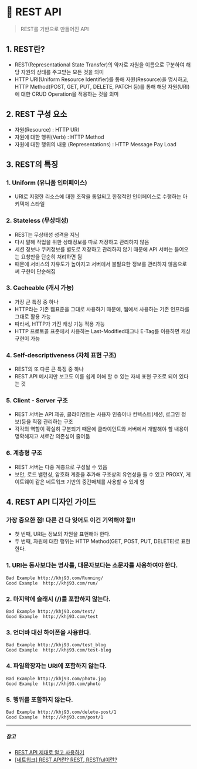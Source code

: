 # 📌 REST API

> REST를 기반으로 만들어진 API

## 1. REST란?

- REST(Representational State Transfer)의 약자로 자원을 이름으로 구분하여 해당 자원의 상태를 주고받는 모든 것을 의미
- HTTP URI(Uniform Resource Identifier)를 통해 자원(Resource)을 명시하고, HTTP Method(POST, GET, PUT, DELETE, PATCH 등)를 통해 해당 자원(URI)에 대한 CRUD Operation을 적용하는 것을 의미

## 2. REST 구성 요소

- 자원(Resource) : HTTP URI
- 자원에 대한 행위(Verb) : HTTP Method
- 자원에 대한 행위의 내용 (Representations) : HTTP Message Pay Load

## 3. REST의 특징

### 1. Uniform (유니폼 인터페이스)

- URI로 지정한 리소스에 대한 조작을 통일되고 한정적인 인터페이스로 수행하는 아키텍처 스타일

### 2. Stateless (무상태성)

- REST는 무상태성 성격을 지님
- 다시 말해 작업을 위한 상태정보를 따로 저장하고 관리하지 않음
- 세션 정보나 쿠키정보를 별도로 저장하고 관리하지 않기 때문에 API 서버는 들어오는 요청만을 단순히 처리하면 됨
- 때문에 서비스의 자유도가 높아지고 서버에서 불필요한 정보를 관리하지 않음으로써 구현이 단순해짐

### 3. Cacheable (캐시 가능)

- 가장 큰 특징 중 하나
- HTTP라는 기존 웹표준을 그대로 사용하기 때문에, 웹에서 사용하는 기존 인프라를 그대로 활용 가능
- 따라서, HTTP가 가진 캐싱 기능 적용 가능
- HTTP 프로토콜 표준에서 사용하는 Last-Modified태그나 E-Tag를 이용하면 캐싱 구현이 가능

### 4. Self-descriptiveness (자체 표현 구조)

- REST의 또 다른 큰 특징 중 하나
- REST API 메시지만 보고도 이를 쉽게 이해 할 수 있는 자체 표현 구조로 되어 있다는 것

### 5. Client - Server 구조

- REST 서버는 API 제공, 클라이언트는 사용자 인증이나 컨텍스트(세션, 로그인 정보)등을 직접 관리하는 구조
- 각각의 역할이 확실히 구분되기 때문에 클라이언트와 서버에서 개발해야 할 내용이 명확해지고 서로간 의존성이 줄어듦

### 6. 계층형 구조

- REST 서버는 다중 계층으로 구성될 수 있음
- 보안, 로드 밸런싱, 암호화 계층을 추가해 구조상의 유연성을 둘 수 있고 PROXY, 게이트웨이 같은 네트워크 기반의 중간매체를 사용할 수 있게 함

## 4. REST API 디자인 가이드

### 가장 중요한 점! 다른 건 다 잊어도 이건 기억해야 함!!

- 첫 번째, URI는 정보의 자원을 표현해야 한다.
- 두 번째, 자원에 대한 행위는 HTTP Method(GET, POST, PUT, DELETE)로 표현한다.

### 1. URI는 동사보다는 명사를, 대문자보다는 소문자를 사용하여야 한다.

```
Bad Example http://khj93.com/Running/
Good Example  http://khj93.com/run/  
```

### 2. 마지막에 슬래시 (/)를 포함하지 않는다.

```
Bad Example http://khj93.com/test/  
Good Example  http://khj93.com/test
```


### 3. 언더바 대신 하이폰을 사용한다.

```
Bad Example http://khj93.com/test_blog
Good Example  http://khj93.com/test-blog  
```


### 4. 파일확장자는 URI에 포함하지 않는다.

```
Bad Example http://khj93.com/photo.jpg  
Good Example  http://khj93.com/photo  
```

### 5. 행위를 포함하지 않는다.

```
Bad Example http://khj93.com/delete-post/1  
Good Example  http://khj93.com/post/1  
```

---

##### 참고

- [REST API 제대로 알고 사용하기](https://meetup.nhncloud.com/posts/92)
- [[네트워크] REST API란? REST, RESTful이란?](https://khj93.tistory.com/entry/%EB%84%A4%ED%8A%B8%EC%9B%8C%ED%81%AC-REST-API%EB%9E%80-REST-RESTful%EC%9D%B4%EB%9E%80)
